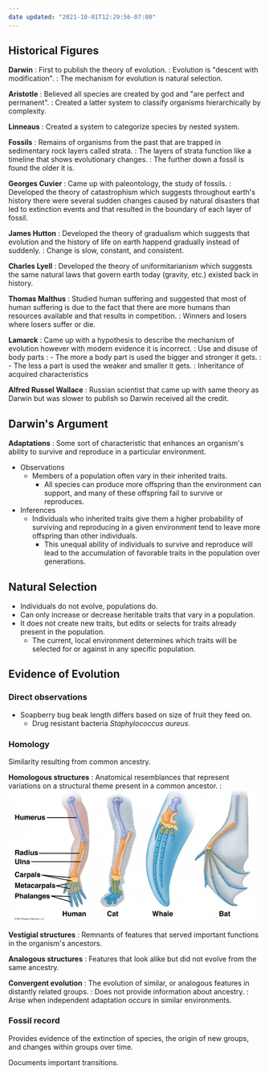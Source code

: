 ```yaml
---
date updated: "2021-10-01T12:29:56-07:00"
---
```


## Historical Figures

**Darwin**
: First to publish the theory of evolution.
: Evolution is "descent with modification".
: The mechanism for evolution is natural selection.

**Aristotle**
: Believed all species are created by god and "are perfect and permanent".
: Created a latter system to classify organisms hierarchically by complexity.

**Linneaus**
: Created a system to categorize species by nested system.

**Fossils**
: Remains of organisms from the past that are trapped in sedimentary rock layers called strata.
: The layers of strata function like a timeline that shows evolutionary changes.
: The further down a fossil is found the older it is.

**Georges Cuvier**
: Came up with paleontology, the study of fossils.
: Developed the theory of catastrophism which suggests throughout earth's history there were several sudden changes caused by natural disasters that led to extinction events and that resulted in the boundary of each layer of fossil.

**James Hutton**
: Developed the theory of gradualism which suggests that evolution and the history of life on earth happend gradually instead of suddenly.
: Change is slow, constant, and consistent.

**Charles Lyell**
: Developed the theory of uniformitarianism which suggests the same natural laws that govern earth today (gravity, etc.) existed back in history.

**Thomas Malthus**
: Studied human suffering and suggested that most of human suffering is due to the fact that there are more humans than resources available and that results in competition.
: Winners and losers where losers suffer or die.

**Lamarck**
: Came up with a hypothesis to describe the mechanism of evolution however with modern evidence it is incorrect.
: Use and disuse of body parts
: - The more a body part is used the bigger and stronger it gets.
: - The less a part is used the weaker and smaller it gets.
: Inheritance of acquired characteristics

**Alfred Russel Wallace**
: Russian scientist that came up with same theory as Darwin but was slower to publish so Darwin received all the credit.

## Darwin's Argument

**Adaptations**
: Some sort of characteristic that enhances an organism's ability to survive and reproduce in a particular environment.

- Observations
  - Members of a population often vary in their inherited traits.
    - All species can produce more offspring than the environment can support, and many of these offspring fail to survive or reproduces.
- Inferences
  - Individuals who inherited traits give them a higher probability of surviving and reproducing in a given environment tend to leave more offspring than other individuals.
    - This unequal ability of individuals to survive and reproduce will lead to the accumulation of favorable traits in the population over generations.

## Natural Selection

- Individuals do not evolve, populations do.
- Can only increase or decrease heritable traits that vary in a population.
- It does not create new traits, but edits or selects for traits already present in the population.
  - The current, local environment determines which traits will be selected for or against in any specific population.

## Evidence of Evolution

### Direct observations

- Soapberry bug beak length differs based on size of fruit they feed on.
  - Drug resistant bacteria _Staphylococcus aureus_.

### Homology

Similarity resulting from common ancestry.

**Homologous structures**
: Anatomical resemblances that represent variations on a structural theme present in a common ancestor.
: ![attachments/Screen Shot 2021-09-25 at 11.44.17 AM 1.png](attachments/Screen%20Shot%202021-09-25%20at%2011.44.17%20AM%201.png)

**Vestigial structures**
: Remnants of features that served important functions in the organism's ancestors.

**Analogous structures**
: Features that look alike but did not evolve from the same ancestry.

**Convergent evolution**
: The evolution of similar, or analogous features in distantly related groups.
: Does not provide information about ancestry.
: Arise when independent adaptation occurs in similar environments.

### Fossil record

Provides evidence of the extinction of species, the origin of new groups, and changes within groups over time.

Documents important transitions.
